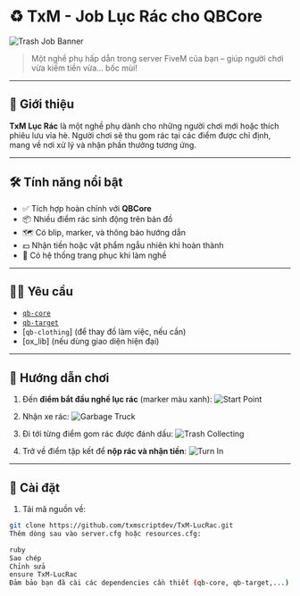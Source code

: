 # ♻️ TxM - Job Lục Rác cho QBCore

![Trash Job Banner](https://i.imgur.com/Yj9GdJ5.png)

> Một nghề phụ hấp dẫn trong server FiveM của bạn – giúp người chơi vừa kiếm tiền vừa... bốc mùi!

---

## 🚚 Giới thiệu

**TxM Lục Rác** là một nghề phụ dành cho những người chơi mới hoặc thích phiêu lưu vỉa hè. Người chơi sẽ thu gom rác tại các điểm được chỉ định, mang về nơi xử lý và nhận phần thưởng tương ứng.

---

## 🛠️ Tính năng nổi bật

- ✅ Tích hợp hoàn chỉnh với **QBCore**
- 📦 Nhiều điểm rác sinh động trên bản đồ
- 🗺️ Có blip, marker, và thông báo hướng dẫn
- 💵 Nhận tiền hoặc vật phẩm ngẫu nhiên khi hoàn thành
- 🎒 Có hệ thống trang phục khi làm nghề

---

## 🧑‍💻 Yêu cầu

- [`qb-core`](https://github.com/qbcore-framework/qb-core)
- [`qb-target`](https://github.com/qbcore-framework/qb-target)
- [`qb-clothing`] (để thay đồ làm việc, nếu cần)
- [ox_lib] (nếu dùng giao diện hiện đại)

---

## 🧭 Hướng dẫn chơi

1. Đến **điểm bắt đầu nghề lục rác** (marker màu xanh):
   ![Start Point](https://i.imgur.com/BR9ZVDe.png)

2. Nhận xe rác:
   ![Garbage Truck](https://i.imgur.com/fvtsHdR.png)

3. Đi tới từng điểm gom rác được đánh dấu:
   ![Trash Collecting](https://i.imgur.com/l3W97Mb.png)

4. Trở về điểm tập kết để **nộp rác và nhận tiền**:
   ![Turn In](https://i.imgur.com/jwYi8w1.png)

---

## 🔧 Cài đặt

1. Tải mã nguồn về:
```bash
git clone https://github.com/txmscriptdev/TxM-LucRac.git
Thêm dòng sau vào server.cfg hoặc resources.cfg:

ruby
Sao chép
Chỉnh sửa
ensure TxM-LucRac
Đảm bảo bạn đã cài các dependencies cần thiết (qb-core, qb-target,...).
